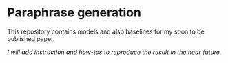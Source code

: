 # Paraphrase generation
This repository contains models and also baselines for my soon to be published paper. 

*I will add instruction and how-tos to reproduce the result in the near future.*
